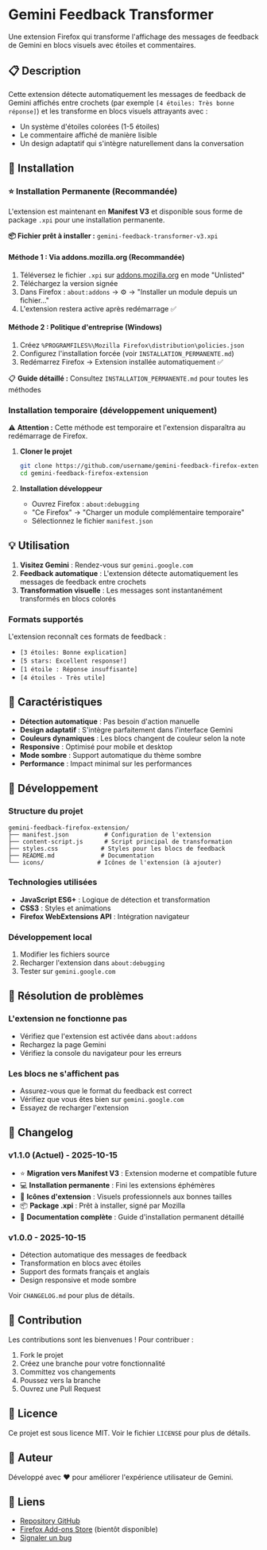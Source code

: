 # Gemini Feedback Transformer

Une extension Firefox qui transforme l'affichage des messages de feedback de Gemini en blocs visuels avec étoiles et commentaires.

## 📋 Description

Cette extension détecte automatiquement les messages de feedback de Gemini affichés entre crochets (par exemple `[4 étoiles: Très bonne réponse]`) et les transforme en blocs visuels attrayants avec :
- Un système d'étoiles colorées (1-5 étoiles)
- Le commentaire affiché de manière lisible
- Un design adaptatif qui s'intègre naturellement dans la conversation

## 🚀 Installation

### ⭐ Installation Permanente (Recommandée)

L'extension est maintenant en **Manifest V3** et disponible sous forme de package `.xpi` pour une installation permanente.

**📦 Fichier prêt à installer :** `gemini-feedback-transformer-v3.xpi`

#### Méthode 1 : Via addons.mozilla.org (Recommandée)
1. Téléversez le fichier `.xpi` sur [addons.mozilla.org](https://addons.mozilla.org) en mode "Unlisted"
2. Téléchargez la version signée
3. Dans Firefox : `about:addons` → ⚙️ → "Installer un module depuis un fichier..."
4. L'extension restera active après redémarrage ✅

#### Méthode 2 : Politique d'entreprise (Windows)
1. Créez `%PROGRAMFILES%\Mozilla Firefox\distribution\policies.json`
2. Configurez l'installation forcée (voir `INSTALLATION_PERMANENTE.md`)
3. Redémarrez Firefox → Extension installée automatiquement ✅

📋 **Guide détaillé :** Consultez `INSTALLATION_PERMANENTE.md` pour toutes les méthodes

### Installation temporaire (développement uniquement)

⚠️ **Attention :** Cette méthode est temporaire et l'extension disparaîtra au redémarrage de Firefox.

1. **Cloner le projet**
   ```bash
   git clone https://github.com/username/gemini-feedback-firefox-extension.git
   cd gemini-feedback-firefox-extension
   ```

2. **Installation développeur**
   - Ouvrez Firefox : `about:debugging`
   - "Ce Firefox" → "Charger un module complémentaire temporaire"
   - Sélectionnez le fichier `manifest.json`

## 💡 Utilisation

1. **Visitez Gemini** : Rendez-vous sur `gemini.google.com`
2. **Feedback automatique** : L'extension détecte automatiquement les messages de feedback entre crochets
3. **Transformation visuelle** : Les messages sont instantanément transformés en blocs colorés

### Formats supportés

L'extension reconnaît ces formats de feedback :
- `[3 étoiles: Bonne explication]`
- `[5 stars: Excellent response!]`
- `[1 étoile : Réponse insuffisante]`
- `[4 étoiles - Très utile]`

## 🎨 Caractéristiques

- **Détection automatique** : Pas besoin d'action manuelle
- **Design adaptatif** : S'intègre parfaitement dans l'interface Gemini
- **Couleurs dynamiques** : Les blocs changent de couleur selon la note
- **Responsive** : Optimisé pour mobile et desktop
- **Mode sombre** : Support automatique du thème sombre
- **Performance** : Impact minimal sur les performances

## 🔧 Développement

### Structure du projet

```
gemini-feedback-firefox-extension/
├── manifest.json          # Configuration de l'extension
├── content-script.js      # Script principal de transformation
├── styles.css            # Styles pour les blocs de feedback
├── README.md             # Documentation
└── icons/               # Icônes de l'extension (à ajouter)
```

### Technologies utilisées

- **JavaScript ES6+** : Logique de détection et transformation
- **CSS3** : Styles et animations
- **Firefox WebExtensions API** : Intégration navigateur

### Développement local

1. Modifier les fichiers source
2. Recharger l'extension dans `about:debugging`
3. Tester sur `gemini.google.com`

## 🐛 Résolution de problèmes

### L'extension ne fonctionne pas
- Vérifiez que l'extension est activée dans `about:addons`
- Rechargez la page Gemini
- Vérifiez la console du navigateur pour les erreurs

### Les blocs ne s'affichent pas
- Assurez-vous que le format du feedback est correct
- Vérifiez que vous êtes bien sur `gemini.google.com`
- Essayez de recharger l'extension

## 📏 Changelog

### v1.1.0 (Actuel) - 2025-10-15
- ⭐ **Migration vers Manifest V3** : Extension moderne et compatible future
- 💻 **Installation permanente** : Fini les extensions éphémères
- 🎨 **Icônes d'extension** : Visuels professionnels aux bonnes tailles
- 📦 **Package .xpi** : Prêt à installer, signé par Mozilla
- 📄 **Documentation complète** : Guide d'installation permanent détaillé

### v1.0.0 - 2025-10-15
- Détection automatique des messages de feedback
- Transformation en blocs avec étoiles
- Support des formats français et anglais
- Design responsive et mode sombre

Voir `CHANGELOG.md` pour plus de détails.

## 🤝 Contribution

Les contributions sont les bienvenues ! Pour contribuer :

1. Fork le projet
2. Créez une branche pour votre fonctionnalité
3. Committez vos changements
4. Poussez vers la branche
5. Ouvrez une Pull Request

## 📄 Licence

Ce projet est sous licence MIT. Voir le fichier `LICENSE` pour plus de détails.

## 👥 Auteur

Développé avec ❤️ pour améliorer l'expérience utilisateur de Gemini.

## 🔗 Liens

- [Repository GitHub](https://github.com/username/gemini-feedback-firefox-extension)
- [Firefox Add-ons Store](https://addons.mozilla.org) (bientôt disponible)
- [Signaler un bug](https://github.com/username/gemini-feedback-firefox-extension/issues)
